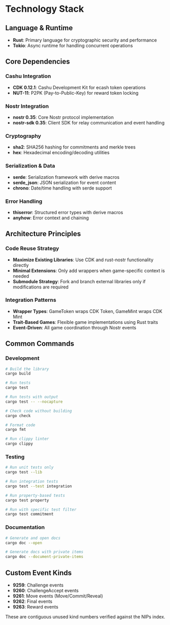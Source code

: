 # Technology Stack

## Language & Runtime
- **Rust**: Primary language for cryptographic security and performance
- **Tokio**: Async runtime for handling concurrent operations

## Core Dependencies

### Cashu Integration
- **CDK 0.12.1**: Cashu Development Kit for ecash token operations
- **NUT-11**: P2PK (Pay-to-Public-Key) for reward token locking

### Nostr Integration  
- **nostr 0.35**: Core Nostr protocol implementation
- **nostr-sdk 0.35**: Client SDK for relay communication and event handling

### Cryptography
- **sha2**: SHA256 hashing for commitments and merkle trees
- **hex**: Hexadecimal encoding/decoding utilities

### Serialization & Data
- **serde**: Serialization framework with derive macros
- **serde_json**: JSON serialization for event content
- **chrono**: Date/time handling with serde support

### Error Handling
- **thiserror**: Structured error types with derive macros
- **anyhow**: Error context and chaining

## Architecture Principles

### Code Reuse Strategy
- **Maximize Existing Libraries**: Use CDK and rust-nostr functionality directly
- **Minimal Extensions**: Only add wrappers when game-specific context is needed
- **Submodule Strategy**: Fork and branch external libraries only if modifications are required

### Integration Patterns
- **Wrapper Types**: GameToken wraps CDK Token, GameMint wraps CDK Mint
- **Trait-Based Games**: Flexible game implementations using Rust traits
- **Event-Driven**: All game coordination through Nostr events

## Common Commands

### Development
```bash
# Build the library
cargo build

# Run tests
cargo test

# Run tests with output
cargo test -- --nocapture

# Check code without building
cargo check

# Format code
cargo fmt

# Run clippy linter
cargo clippy
```

### Testing
```bash
# Run unit tests only
cargo test --lib

# Run integration tests
cargo test --test integration

# Run property-based tests
cargo test property

# Run with specific test filter
cargo test commitment
```

### Documentation
```bash
# Generate and open docs
cargo doc --open

# Generate docs with private items
cargo doc --document-private-items
```

## Custom Event Kinds
- **9259**: Challenge events
- **9260**: ChallengeAccept events  
- **9261**: Move events (Move/Commit/Reveal)
- **9262**: Final events
- **9263**: Reward events

These are contiguous unused kind numbers verified against the NIPs index.
